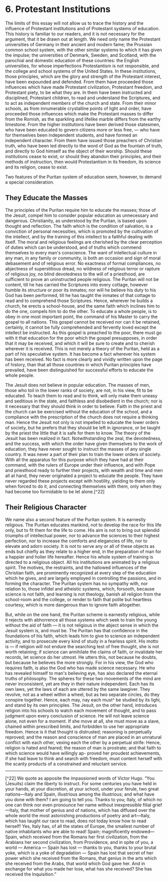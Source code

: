 # 6. Protestant Institutions

The limits of this essay will not allow us to trace the history and the influence of Protestant institutions and of Protestant systems of education. This history is familiar to our readers, and it is not necessary for the argument, that it be drawn out at length. We need only name the Protestant universities of Germany in their ancient and modern fame; the Prussian common school system, with the other similar systems to which it has given the impulse; the universities of Denmark, Sweden, and Scotland, with the parochial and domestic education of these countries: the English universities, for whose imperfections Protestantism is not responsible, and the college and school systems of the United States. In these institutions, those principles, which are the glory and strength of the Protestant interest, have been expounded and defended. From them have proceeded those influences which have made Protestant civilization, Protestant freedom, and Protestant piety, to be what they are. In them have been instructed and disciplined, Protestant children, to read and understand the Scriptures, and to act as independent members of the church and state. From their minor schools, as from innumerable crystalline points of light and order, have proceeded those influences which make the Protestant masses to differ from the Romish, as the sparkling and lifelike marble differs from the earthy limestone. From the higher institutions have been derived those statesmen, who have been educated to govern citizens more or less free, — who have for themselves been independent students, and have formed an independent character. From them have issued those preachers of Christian truth, who have been led directly to the word of God as the fountain of truth, and directly to God himself as the object of their worship. Should these institutions cease to exist, or should they abandon their principles, and their methods of instruction, then would Protestantism in its freedom, its science and its religion, cease to exist.

Two features of the Puritan system of education seem, however, to demand a special consideration.

## They Educate the Masses

The principles of the Puritan require him to educate the masses; those of the Jesuit, compel him to consider popular education as unnecessary and dangerous. Christianity, as understood by the Puritan, is based upon thought and reflection. The faith which is the condition of salvation, is a conviction of personal necessities, which is promoted by the cultivation of the intellect, and by the training of this intellect to a faithful dealing with itself. The moral and religious feelings are cherished by the clear perception of duties which can be understood, and of truths which commend themselves to every man's conscience. The want of intellectual culture in any man, in any family or community, is both an occasion and sign of moral debasement and of religious error. No exactness of formal compliances, no abjectness of superstitious dread, no wildness of religious terror or rapture of religious joy, no blind devotedness to the will of a priesthood, are sufficient to prove an uninstructed people religious. The Puritan will not be content, till he has carried the Scriptures into every cottage, however humble its structure or poor its inmates; nor will he believe his duty to his God has been performed, till he has taught the inmates of that cottage to read and to comprehend those Scriptures. Hence, wherever he builds a church, he erects a school-house, and the same faith which inclines him to do the one, compels him to do the other. To educate a whole people, is to obey in one most important point, the command of his Master to carry the gospel to all nations. This gospel cannot be received nor can it be retained, certainly, it cannot be fully comprehended and fervently loved except the intellect be instructed. As this gospel is preached to the poor, there must go with it that education for the poor which the gospel presupposes, in order that it may be received, and which it will be sure to create and to cherish wherever it is received. This is not merely a theory of the Puritan, held as a part of his speculative system. It has become a fact wherever his system has been received. No fact is more clearly and vividly written upon the page of history, than that all those countries in which Puritan principles have prevailed, have been distinguished for successful efforts to educate the whole people.

The Jesuit does not believe in popular education. The masses of men, those who toil in the lower ranks of society, are not, in his view, fit to be educated. To teach them to read and to think, will only make them uneasy and seditious in the state, and faithless and disobedient in the church; nor is it necessary that they should think in order to believe. Faith in the priest and the church can be exercised without the education of the school, and a compliance with the prescription of the church does not require a thinking man. Hence the Jesuit not only is not impelled to educate the lower orders of society, but he prefers that they should be left in ignorance, or be taught by the priest the little that it is safe for them to know. The theory of the Jesuit has been realized in fact. Notwithstanding the zeal, the devotedness, and the success, with which the order have given themselves to the work of education, they have never sought to instruct the masses of any single country. It was never a part of their plan to train the lower orders of society. With all the apparatus for this purpose which they have had at their command, with the rulers of Europe under their influence, and with Pope and priesthood ready to further their projects, with wealth and time and men all at hand, they never originated a project to educate the people. They have never regarded these projects except with hostility, yielding to them only when forced to do it, and connecting themselves with them, only when they had become too formidable to be let alone.[^22]

## Their Religious Character

We name also a second feature of the Puritan system. It is earnestly religious. The Puritan educates mankind, not to develop the race for this life only, but to fit them for the life to come. His aim is not to bring out splendid triumphs of intellectual power, nor to advance the sciences to their highest perfection, nor to increase the comforts and elegancies of life, nor to elevate and adorn society. It is not to serve any or all of these objects as ends but chiefly as they relate to a higher end, in the preparation of man for a happier and holier life hereafter. Hence his whole system of training is directed to a religious object. All his institutions are animated by a religious spirit. The motives, the restraints, and the hallowed influences of the Christian faith, are prominently recognized at every step of the education which he gives, and are largely employed in controlling the passions, and in forming the character. The Puritan system has no sympathy with, nor relation to, those infidel and atheistic systems, which, forsooth, because science is not faith, and learning is not theology, banish all religion from the school-room and the college, or render to faith that polite but heartless courtesy, which is more dangerous than to ignore faith altogether.

But, while on the one hand, the Puritan scheme is earnestly religious, while it rejects with abhorrence all those systems which seek to train the young without the aid of faith — it is not religious in the abject sense in which the Jesuit system is, and must be. The Puritan has that confidence in the foundations of his faith, which leads him to give to science an independent activity, and to prosecute every kind of study in a fearless spirit. His motto is — if religion will not endure the searching test of free thought, she is not worth retaining; if science can annihilate the claims of faith, or invalidate her records, let science do her utmost. He utters this, not because he doubts, but because he believes the more strongly. For in his view, the God who requires faith, is also the God who has made science necessary. He who has revealed himself to man's believing eye, has also declared the eternal truths of philosophy. The spheres for these two movements of the mind are never inconsistent, yet are they in their nature independent. Each has its own laws, yet the laws of each are uttered by the same lawgiver. They revolve, not as a wheel within a wheel, but as two separate circles, do they conspire together. Hence, each may, nay each must\^ be studied by its lighi, and stand by its own principles. The Jesuit, on the other hand, introduces religion into his schools to watch each movement of thought, and to pass judgment upon every conclusion of science. He will not leave science alone, not even for a moment. If she move at all, she must move as a slave, chained within prescribed limits, and forbidden to use her appropriate freedom. Hence is it that thought is distrusted; reasoning is perpetually reproved; and the reason and conscience of man are placed in an unnatural conflict with each other, vexing each the other by a perpetual strife: Hence, religion is hated and feared; the reason of man is prostrate; and that faith to which science would have willingly ap- proved her proudest achievements, if she had leave to think and search with freedom, must content herself with the scanty products of a constrained and reluctant service.

----

[^22] We quote as apposite the impassioned words of Victor Hugo. “You (Jesuits) claim the liberty to instruct. For some centuries you have held in your hands, at your discretion, at your school, under your ferule, two great nations—Italy and Spain, illustrious among the illustrious; and what have you done with them? I am going to tell you. Thanks to you; Italy, of which no one can think nor even pronounce her name without inexpressible filial grief—Italy, that mother of genius and of nations, which has diffused over the whole world the most astonishing productions of poetry and art—Italy, which has taught our race to read, does not today know how to read herself! Yes, Italy has, of all the states of Europe, the smallest number of native inhabitants who are able to read! Spain; magnificently endowed—Spain, which received from the Romans her first civilization, from the Arabians her second civilization, from Providence, and in spite of you, a world — America — Spain has lost — thanks to you, thanks to your brutal yoke, which is a yoke of degradation — Spain has lost that secret of her power which she received from the Romans, that genius in the arts which she received from the Arabs, that world which God gave her. And in exchange for what you made her lose, what has she received? She has received the <span class="c4">Inquisition</span>.”
